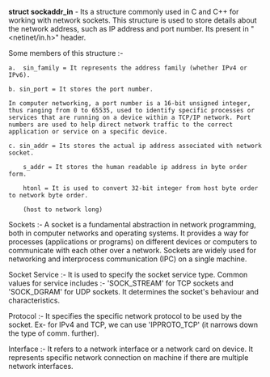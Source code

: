 **struct sockaddr_in** - Its a structure commonly used in C and C++ for working with network sockets. This structure is used to store details about the network address, such as IP address and port number. Its present in "<netinet/in.h>" header.

Some members of this structure :-

    a.  sin_family = It represents the address family (whether IPv4 or IPv6).

    b. sin_port = It stores the port number.

    In computer networking, a port number is a 16-bit unsigned integer, thus ranging from 0 to 65535, used to identify specific processes or services that are running on a device within a TCP/IP network. Port numbers are used to help direct network traffic to the correct application or service on a specific device.

    c. sin_addr = Its stores the actual ip address associated with network socket.

        s_addr = It stores the human readable ip address in byte order form.

        htonl = It is used to convert 32-bit integer from host byte order to network byte order.

        (host to network long)

Sockets :- A socket is a fundamental abstraction in network programming, both in computer networks and operating systems. It provides a way for processes (applications or programs) on different devices or computers to communicate with each other over a network. Sockets are widely used for networking and interprocess communication (IPC) on a single machine.

Socket Service :- It is used to specify the socket service type. Common values for service includes :- 'SOCK_STREAM' for TCP sockets and 'SOCK_DGRAM' for UDP sockets. It determines the socket's behaviour and characteristics.

Protocol :- It specifies the specific network protocol to be used by the socket. Ex- for IPv4 and TCP, we can use 'IPPROTO_TCP' (it narrows down the type of comm. further).

Interface :- It refers to a network interface or a network card on device. It represents specific network connection on machine if there are multiple network interfaces.